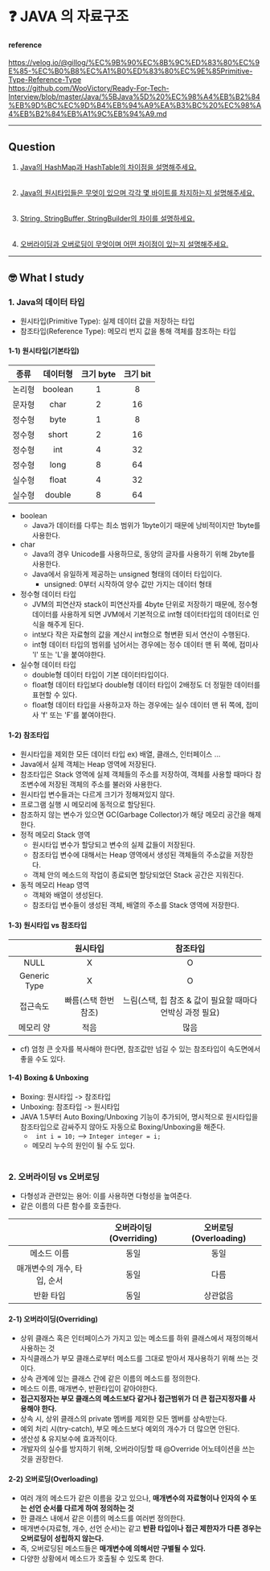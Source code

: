 # :question: JAVA 의 자료구조

#### reference
https://velog.io/@gillog/%EC%9B%90%EC%8B%9C%ED%83%80%EC%9E%85-%EC%B0%B8%EC%A1%B0%ED%83%80%EC%9E%85Primitive-Type-Reference-Type<br>
https://github.com/WooVictory/Ready-For-Tech-Interview/blob/master/Java/%5BJava%5D%20%EC%98%A4%EB%B2%84%EB%9D%BC%EC%9D%B4%EB%94%A9%EA%B3%BC%20%EC%98%A4%EB%B2%84%EB%A1%9C%EB%94%A9.md
<hr>

## Question
1. [Java의 HashMap과 HashTable의 차이점을 설명해주세요.]()
<br><br>

2. [Java의 원시타입들은 무엇이 있으며 각각 몇 바이트를 차지하는지 설명해주세요.](#1-1-원시타입)
<br><br>

3. [String, StringBuffer, StringBuilder의 차이를 설명하세요.]()
<br><br>

4. [오버라이딩과 오버로딩이 무엇이며 어떤 차이점이 있는지 설명해주세요.]()
<hr>

## :nerd_face:	What I study
### 1. Java의 데이터 타입
- 원시타입(Primitive Type): 실제 데이터 값을 저장하는 타입
- 참조타입(Reference Type): 메모리 번지 값을 통해 객체를 참조하는 타입
#### 1-1) 원시타입(기본타입)
|종류|데이터형|크기 byte|크기 bit|
|:---:|:---:|:---:|:---:|
|논리형|boolean|1|8|
|문자형|char|2|16|
|정수형|byte|1|8|
|정수형|short|2|16|
|정수형|int|4|32|
|정수형|long|8|64|
|실수형|float|4|32|
|실수형|double|8|64|

- boolean
  - Java가 데이터를 다루는 최소 범위가 1byte이기 때문에 낭비적이지만 1byte를 사용한다.
- char
  - Java의 경우 Unicode를 사용하므로, 동양의 글자를 사용하기 위해 2byte를 사용한다.
  - Java에서 유일하게 제공하는 unsigned 형태의 데이터 타입이다.
    - unsigned: 0부터 시작하여 양수 값만 가지는 데이터 형태
- 정수형 데이터 타입
  - JVM의 피연산자 stack이 피연산자를 4byte 단위로 저장하기 때문에, 정수형 데이터를 사용하게 되면 JVM에서 기본적으로 int형 데이터타입의 데이터로 인식을 해주게 된다.
  - int보다 작은 자료형의 값을 계산시 int형으로 형변환 되서 연산이 수행된다.
  - int형 데이터 타입의 범위를 넘어서는 경우에는 정수 데이터 맨 뒤 쪽에, 접미사 'l' 또는 'L'을 붙여야한다.
- 실수형 데이터 타입
  - double형 데이터 타입이 기본 데이터타입이다.
  - float형 데이터 타입보다 double형 데이터 타입이 2배정도 더 정밀한 데이터를 표현할 수 있다.
  - float형 데이터 타입을 사용하고자 하는 경우에는 실수 데이터 맨 뒤 쪽에, 접미사 'f' 또는 'F'를 붙여야한다.
#### 1-2) 참조타입
- 원시타입을 제외한 모든 데이터 타입 ex) 배열, 클래스, 인터페이스 ...
- Java에서 실제 객체는 Heap 영역에 저장된다.
- 참조타입은 Stack 영역에 실제 객체들의 주소를 저장하여, 객체를 사용할 때마다 참조변수에 저장된 객체의 주소를 불러와 사용한다.
- 원시타입 변수들과는 다르게 크기가 정해져있지 않다.
- 프로그램 실행 시 메모리에 동적으로 할당된다.
- 참조하지 않는 변수가 있으면 GC(Garbage Collector)가 해당 메모리 공간을 해제한다.
- 정적 메모리 Stack 영역
  - 원시타입 변수가 할당되고 변수의 실제 값들이 저장된다.
  - 참조타입 변수에 대해서는 Heap 영역에서 생성된 객체들의 주소값을 저장한다.
  - 객체 안의 메소드의 작업이 종료되면 할당되었던 Stack 공간은 지워진다.
- 동적 메모리 Heap 영역
  - 객체와 배열이 생성된다.
  - 참조타입 변수들이 생성된 객체, 배열의 주소를 Stack 영역에 저장한다.
#### 1-3) 원시타입 vs 참조타입
||원시타입|참조타입|
|:---:|:---:|:---:|
|NULL|X|O|
|Generic Type|X|O|
|접근속도|빠름(스택 한번 참조)|느림(스택, 힙 참조 & 값이 필요할 때마다 언박싱 과정 필요)|
|메모리 양|적음|많음|
- cf) 엄청 큰 숫자를 복사해야 한다면, 참조값만 넘길 수 있는 참조타입이 속도면에서 좋을 수도 있다.
#### 1-4) Boxing & Unboxing
- Boxing: 원시타입 -> 참조타입
- Unboxing: 참조타입 -> 원시타입
- JAVA 1.5부터 Auto Boxing/Unboxing 기능이 추가되어, 명시적으로 원시타입을 참조타입으로 감싸주지 않아도 자동으로 Boxing/Unboxing을 해준다.
  - ``` int i = 10;``` --> ```Integer integer = i; ```
  - 메모리 누수의 원인이 될 수도 있다.
<br><br>

### 2. 오버라이딩 vs 오버로딩
- 다형성과 관련있는 용어: 이를 사용하면 다형성을 높여준다.
- 같은 이름의 다른 함수를 호출한다.

||오버라이딩(Overriding)|오버로딩(Overloading)|
|:---:|:---:|:---:|
|메소드 이름|동일|동일|
|매개변수의 개수, 타입, 순서|동일|다름|
|반환 타입|동일|상관없음|
#### 2-1) 오버라이딩(Overriding)
- 상위 클래스 혹은 인터페이스가 가지고 있는 메소드를 하위 클래스에서 재정의해서 사용하는 것
- 자식클래스가 부모 클래스로부터 메소드를 그대로 받아서 재사용하기 위해 쓰는 것이다. 
- 상속 관계에 있는 클래스 간에 같은 이름의 메소드를 정의한다.
- 메소드 이름, 매개변수, 반환타입이 같아야한다.
- **접근지정자는 부모 클래스의 메소드보다 같거나 접근범위가 더 큰 접근지정자를 사용해야 한다.**
- 상속 시, 상위 클래스의 private 멤버를 제외한 모든 멤버를 상속받는다.
- 예외 처리 시(try-catch), 부모 메소드보다 예외의 개수가 더 많으면 안된다.
- 생산성 & 유지보수에 효과적이다. 
- 개발자의 실수를 방지하기 위해, 오버라이딩할 때 @Override 어노테이션을 쓰는 것을 권장한다.

#### 2-2) 오버로딩(Overloading)
- 여러 개의 메소드가 같은 이름을 갖고 있으나, **매개변수의 자료형이나 인자의 수 또는 선언 순서를 다르게 하여 정의하는 것**
-  한 클래스 내에서 같은 이름의 메소드를 여러번 정의한다.
- 매개변수(자료형, 개수, 선언 순서)는 같고 **반환 타입이나 접근 제한자가 다른 경우는 오버로딩이 성립하지 않는다.**
- 즉, 오버로딩된 메소드들은 **매개변수에 의해서만 구별될 수 있다.**
- 다양한 상황에서 메소드가 호출될 수 있도록 한다.